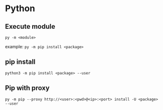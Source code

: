 # Python

## Execute module

`py -m <module>`

example:
`py -m pip install <package>`
 
 
## pip install

`python3 -m pip install <package> --user`

## Pip with proxy

`py -m pip --proxy http://<user>:<pwd>@<ip>:<port> install -U <package> --user`
